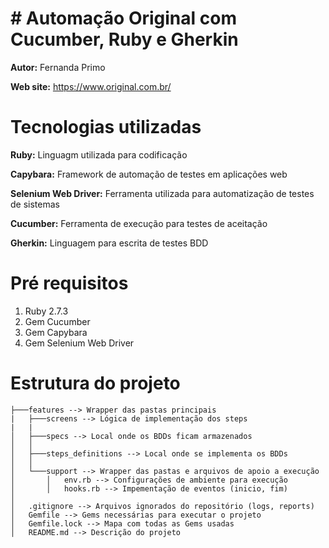 # # Automação Original com Cucumber, Ruby e Gherkin

**Autor:** Fernanda Primo

**Web site:** https://www.original.com.br/


# Tecnologias utilizadas

**Ruby:** Linguagm utilizada para codificação

**Capybara:** Framework de automação de testes em aplicações web

**Selenium Web Driver:** Ferramenta utilizada para automatização de testes de sistemas

**Cucumber:** Ferramenta de execução para testes de aceitação

**Gherkin:** Linguagem para escrita de testes BDD 

# Pré requisitos

1. Ruby 2.7.3
2. Gem Cucumber
3. Gem Capybara
4. Gem Selenium Web Driver

# Estrutura do projeto

```
├───features --> Wrapper das pastas principais
|   ├───screens --> Lógica de implementação dos steps
|   |
│   ├───specs --> Local onde os BDDs ficam armazenados
│   │
│   ├───steps_definitions --> Local onde se implementa os BDDs 
│   │
│   └───support --> Wrapper das pastas e arquivos de apoio a execução
│       │   env.rb --> Configurações de ambiente para execução
│       │   hooks.rb --> Impementação de eventos (inicio, fim)
│
│   .gitignore --> Arquivos ignorados do repositório (logs, reports)
│   Gemfile --> Gems necessárias para executar o projeto
│   Gemfile.lock --> Mapa com todas as Gems usadas
│   README.md --> Descrição do projeto
```
